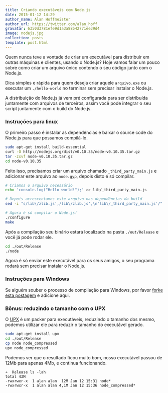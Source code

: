 ```yaml
---
title: Criando executáveis com Node.js
date: 2015-01-12 14:29
author_name: Alan Hoffmeister
author_url: https://twitter.com/alan_hoff
gravatar: 6350d3781efe9d1a3a88542771ee39d4
image: nodejs.jpg
collection: posts
template: post.html
---
```


Quem nunca teve a vontade de criar um executável para distribuir em outras
máquinas e clientes, usando o Node.js? Hoje vamos falar um pouco sobre como
criar um arquivo único contendo o seu código junto com o Node.js.
<!--more-->

Dica simples e rápida para quem deseja criar aquele `arquivo.exe` ou executar um
`./hello-world` no terminar sem precisar instalar o Node.js.

A distribuição do Node.js já vem pré configurada para ser distribuída juntamente
com arquivos de terceiros, assim você pode integrar o seu script juntamente com
o build do Node.js.

### Instruções para linux

O primeiro passo é instalar as dependências e baixar o source code do Node.js
para que possamos compilá-lo.

```bash
sudo apt-get install build-essential
curl -O http://nodejs.org/dist/v0.10.35/node-v0.10.35.tar.gz
tar -zxvf node-v0.10.35.tar.gz
cd node-v0.10.35
```

Feito isso, precisamos criar um arquivo chamado `_third_party_main.js` e
adicionar este arquivo ao `node.gyp`, depois disto é só compilar.

```bash
# Criamos o arquivo necessário
echo 'console.log("Hello world!");' >> lib/_third_party_main.js

# Depois acrescentamos este arquivo nas dependências da build
sed -i "s/lib\/zlib.js',/lib\/zlib.js',\n'lib\/_third_party_main.js'/" node.gyp

# Agora é só compilar o Node.js!
./configure
make
```

Após a compilação seu binário estará localizado na pasta `./out/Release` e você
já pode rodar ele.

```bash
cd ./out/Release
./node
```

Agora é só enviar este executável para os seus amigos, o seu programa rodará
sem precisar instalar o Node.js.

### Instruções para Windows

Se alguém souber o processo de compilação para Windows, por favor
[forke esta postagem][0] e adicione aqui.

### Bônus: reduzindo o tamanho com o UPX

O [UPX][1] é um packer para executáveis, reduzindo o tamanho dos mesmo, podemos
utilizar ele para reduzir o tamanho do executável gerado.

```bash
sudo apt-get install upx
cd ./out/Release
cp node node_compressed
upx node_compressed
```

Podemos ver que o resultado ficou muito bom, nosso executável passou de 12Mb
para apenas 4Mb, e continua funcionando.

```
➜  Release ls -lah
total 43M
-rwxrwxr-x  1 alan alan  12M Jan 12 15:31 node*
-rwxrwxr-x  1 alan alan 4,1M Jan 12 15:36 node_compressed*
```

[0]: https://github.com/alanhoff/alanhoff.com/tree/master/content/posts
[1]: http://upx.sourceforge.net/

